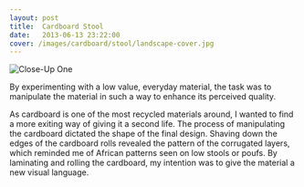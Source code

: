 ```yaml
---
layout: post
title:  Cardboard Stool
date:   2013-06-13 23:22:00
cover: /images/cardboard/stool/landscape-cover.jpg
---
```


![Close-Up One](/images/cardboard/stool/closeup-1.jpg)


By experimenting with a low value,
everyday material, the task was to
manipulate the material in such
a way to enhance its perceived
quality.

As cardboard is one of the most
recycled materials around, I
wanted to find a more exiting way
of giving it a second life.
The process of manipulating the
cardboard dictated the shape of
the final design. Shaving down
the edges of the cardboard
rolls revealed the pattern of the
corrugated layers, which reminded
me of African patterns seen on
low stools or poufs.
By laminating and rolling the
cardboard, my intention was to
give the material a new visual
language.
